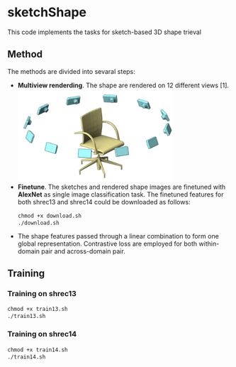 # sketchShape
This code implements the tasks for sketch-based 3D shape trieval

## Method
The methods are divided into sevaral steps:
* **Multiview renderding**. The shape are rendered on 12 different views [1]. <img src="./figure/mvcnn.png" alt="multiview rendering" width="350">
* **Finetune**.  The sketches and rendered shape images are finetuned with **AlexNet** as single image classification task. The finetuned features for both shrec13 and shrec14 could be downloaded as follows:
    ```
    chmod +x download.sh
    ./download.sh
    ```
* The shape features passed through a linear combination to form one global representation. Contrastive loss are employed for both within-domain pair and across-domain pair. 

## Training
### Training on shrec13
```
chmod +x train13.sh
./train13.sh
```

### Training on shrec14
```
chmod +x train14.sh
./train14.sh
```

